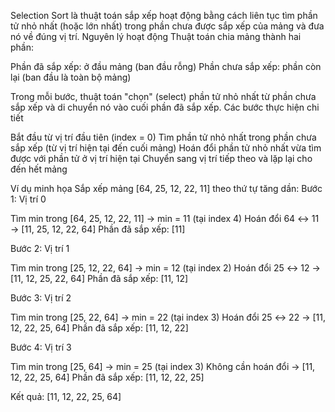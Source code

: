 Selection Sort là thuật toán sắp xếp hoạt động bằng cách liên tục tìm phần tử nhỏ nhất (hoặc lớn nhất) trong phần chưa được sắp xếp của mảng và đưa nó về đúng vị trí.
Nguyên lý hoạt động
Thuật toán chia mảng thành hai phần:

Phần đã sắp xếp: ở đầu mảng (ban đầu rỗng)
Phần chưa sắp xếp: phần còn lại (ban đầu là toàn bộ mảng)

Trong mỗi bước, thuật toán "chọn" (select) phần tử nhỏ nhất từ phần chưa sắp xếp và di chuyển nó vào cuối phần đã sắp xếp.
Các bước thực hiện chi tiết

Bắt đầu từ vị trí đầu tiên (index = 0)
Tìm phần tử nhỏ nhất trong phần chưa sắp xếp (từ vị trí hiện tại đến cuối mảng)
Hoán đổi phần tử nhỏ nhất vừa tìm được với phần tử ở vị trí hiện tại
Chuyển sang vị trí tiếp theo và lặp lại cho đến hết mảng

Ví dụ minh họa
Sắp xếp mảng [64, 25, 12, 22, 11] theo thứ tự tăng dần:
Bước 1: Vị trí 0

Tìm min trong [64, 25, 12, 22, 11] → min = 11 (tại index 4)
Hoán đổi 64 ↔ 11 → [11, 25, 12, 22, 64]
Phần đã sắp xếp: [11]

Bước 2: Vị trí 1

Tìm min trong [25, 12, 22, 64] → min = 12 (tại index 2)
Hoán đổi 25 ↔ 12 → [11, 12, 25, 22, 64]
Phần đã sắp xếp: [11, 12]

Bước 3: Vị trí 2

Tìm min trong [25, 22, 64] → min = 22 (tại index 3)
Hoán đổi 25 ↔ 22 → [11, 12, 22, 25, 64]
Phần đã sắp xếp: [11, 12, 22]

Bước 4: Vị trí 3

Tìm min trong [25, 64] → min = 25 (tại index 3)
Không cần hoán đổi → [11, 12, 22, 25, 64]
Phần đã sắp xếp: [11, 12, 22, 25]

Kết quả: [11, 12, 22, 25, 64]
